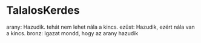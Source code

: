 # TalalosKerdes

arany: Hazudik. tehát nem lehet nála a kincs.
ezüst: Hazudik, ezért nála van a kincs.
bronz: Igazat mondd, hogy az arany hazudik
